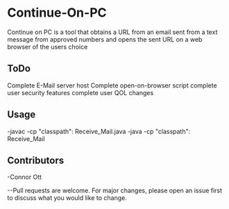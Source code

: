# Continue-On-PC
Continue on PC is a tool that obtains a URL from an email sent from a text message from approved numbers and opens the sent URL on a web browser of the users choice

## ToDo
  Complete E-Mail server host
  Complete open-on-browser script
  complete user security features
  complete user QOL changes

## Usage
-javac -cp "classpath": Receive_Mail.java
-java -cp "classpath": Receive_Mail

## Contributors
-Connor Ott

--Pull requests are welcome. For major changes, please open an issue first to discuss what you would like to change.
